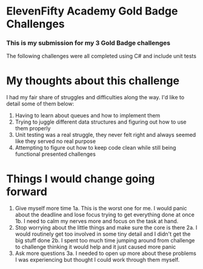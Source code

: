 # ElevenFifty Academy Gold Badge Challenges
### This is my submission for my 3 Gold Badge challenges
The following challenges were all completed using C# and include unit tests

# My thoughts about this challenge
I had my fair share of struggles and difficulties along the way. I'd like to detail some of them below:
1. Having to learn about queues and how to implement them
2. Trying to juggle different data structures and figuring out how to use them properly
3. Unit testing was a real struggle, they never felt right and always seemed like they served no real purpose
4. Attempting to figure out how to keep code clean while still being functional presented challenges

# Things I would change going forward
1. Give myself more time
  1a. This is the worst one for me. I would panic about the deadline and lose focus trying to get everything done at once
  1b. I need to calm my nerves more and focus on the task at hand.
2. Stop worrying about the little things and make sure the core is there
  2a. I would routinely get too involved in some tiny detail and I didn't get the big stuff done
  2b. I spent too much time jumping around from challenge to challenge thinking it would help and it just caused more panic
3. Ask more questions
  3a. I needed to open up more about these problems I was experiencing but thought I could work through them myself.
